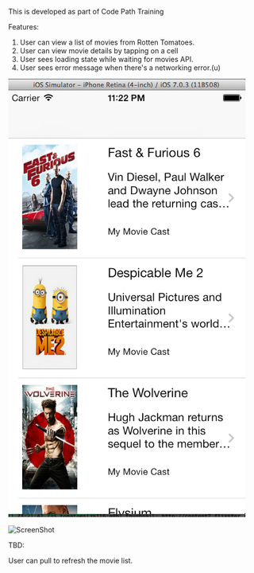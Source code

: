This is developed as part of Code Path Training

Features:


1. User can view a list of movies from Rotten Tomatoes.  
2. User can view movie details by tapping on a cell
3. User sees loading state while waiting for movies API. 
4. User sees error message when there's a networking error.(u) 

![ScreenShot](/screenshots/rotten1.png)



![ScreenShot](/screenshots/rottenr2.png)


TBD:

User can pull to refresh the movie list.
